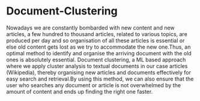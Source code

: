 # Document-Clustering

Nowadays we are constantly bombarded with new content and new articles, a few hundred to thousand articles, related to various topics, are produced per day and so 
organisation of all these articles is essential or else old content gets lost as we try to accommodate the new one.Thus, an optimal method to identify and organise the arriving document with the old ones is absolutely essential.
Document clustering, a ML based approach where we apply cluster analysis to textual documents in our case articles (Wikipedia), thereby organising new articles and documents effectively for easy search and retrieval.By using this method, we can also ensure that the user who searches any document or article is not overwhelmed by the amount of content and ends up finding the right one faster.
